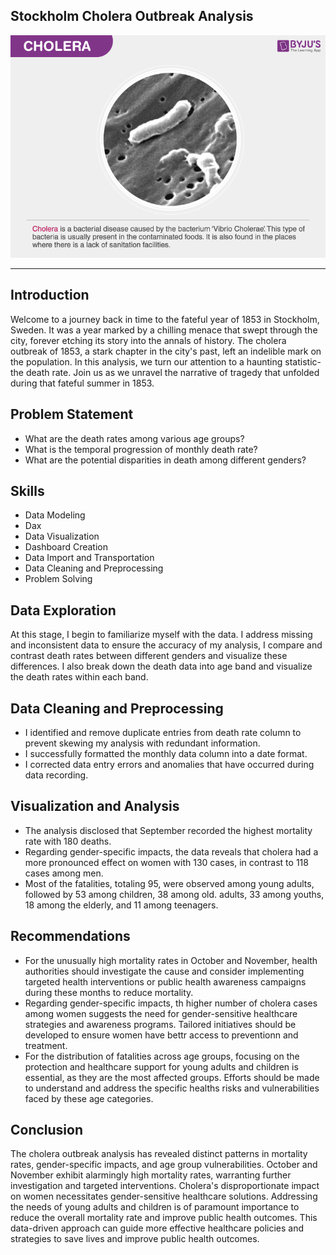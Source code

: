## Stockholm Cholera Outbreak Analysis

![](Cholera.PNG)

****
## Introduction
Welcome to a journey back in time to the fateful year of 1853 in Stockholm, Sweden. It was a year marked by a chilling menace that swept through the city, forever etching its story into the annals of history. The cholera outbreak of 1853, a stark chapter in the city's past, left an indelible mark on the population. In this analysis, we turn our attention to a haunting statistic- the death rate. Join us as we unravel the narrative of tragedy that unfolded during that fateful summer in 1853.

## Problem Statement
- What are the death rates among various age groups?
- What is the temporal progression of monthly death rate?
- What are the potential disparities in death among different genders?


## Skills

 - Data Modeling
 - Dax
 - Data Visualization
 - Dashboard Creation
 - Data Import and Transportation
 - Data Cleaning and Preprocessing
 - Problem Solving

## Data Exploration
At this stage, I begin to familiarize myself with the data. I address missing and inconsistent data to ensure the accuracy of my analysis, I compare and contrast death rates between different genders and visualize these differences. I also break down the death data into age band and visualize the death rates within each band.


## Data Cleaning and Preprocessing
- I identified and remove duplicate entries from death rate column to prevent skewing my analysis with redundant            information.
- I successfully formatted the monthly data column into a date format.
- I corrected data entry errors and anomalies that have occurred during data recording.

  
## Visualization and Analysis
- The analysis disclosed that September recorded the highest mortality rate with 180 deaths.
- Regarding gender-specific impacts, the data reveals that cholera had a more pronounced effect on women with 130 cases,    in contrast to 118 cases among men.
- Most of the fatalities, totaling 95, were observed among young adults, followed by 53 among children, 38 among old.       adults, 33 among youths, 18 among the elderly, and 11 among 
  teenagers.
  
## Recommendations
- For the unusually high mortality rates in October and November, health authorities should investigate the cause and       consider implementing targeted health interventions or public 
  health awareness campaigns during these months to reduce mortality.
- Regarding gender-specific impacts, th higher number of cholera cases among women suggests the need for gender-sensitive   healthcare strategies and awareness programs. Tailored 
  initiatives should be developed to ensure women have bettr access to preventionn and treatment.
- For the distribution of fatalities across age groups, focusing on the protection and healthcare support for young         adults and children is essential, as they are the most affected 
  groups. Efforts should be made to understand and address the specific healths risks and vulnerabilities faced by these    age categories.
  
## Conclusion
The cholera outbreak analysis has revealed distinct patterns in mortality rates, gender-specific impacts, and age group vulnerabilities. October and November exhibit alarmingly high mortality rates, warranting further investigation and targeted interventions. 
Cholera's disproportionate impact on women necessitates gender-sensitive healthcare solutions. 
Addressing the needs of young adults and children is of paramount importance to reduce the overall mortality rate and improve public health outcomes. 
This data-driven approach can guide more effective healthcare policies and strategies to save lives and improve public health outcomes.
